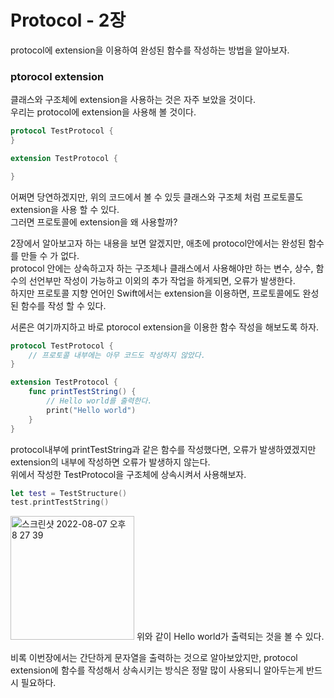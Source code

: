 # Protocol - 2장
protocol에 extension을 이용하여 완성된 함수를 작성하는 방법을 알아보자.

### ptorocol extension
클래스와 구조체에 extension을 사용하는 것은 자주 보았을 것이다.  
우리는 protocol에 extension을 사용해 볼 것이다.  

```Swift
protocol TestProtocol {
}

extension TestProtocol {

}
```
어쩌면 당연하겠지만, 위의 코드에서 볼 수 있듯 클래스와 구조체 처럼 프로토콜도 extension을 사용 할 수 있다.  
그러면 프로토콜에 extension을 왜 사용할까?  

2장에서 알아보고자 하는 내용을 보면 알겠지만, 애초에 protocol안에서는 완성된 함수를 만들 수 가 없다.  
protocol 안에는 상속하고자 하는 구조체나 클래스에서 사용해야만 하는 변수, 상수, 함수의 선언부만 작성이 가능하고 이외의 추가 작업을 하게되면, 오류가 발생한다.  
하지만 프로토콜 지향 언어인 Swift에서는 extension을 이용하면, 프로토콜에도 완성된 함수를 작성 할 수 있다.  

서론은 여기까지하고 바로 ptorocol extension을 이용한 함수 작성을 해보도록 하자.  
```Swift
protocol TestProtocol {
    // 프로토콜 내부에는 아무 코드도 작성하지 않았다. 
}

extension TestProtocol {
    func printTestString() {
        // Hello world를 출력한다.
        print("Hello world")
    }
}
```

protocol내부에 printTestString과 같은 함수를 작성했다면, 오류가 발생하였겠지만 extension의 내부에 작성하면 오류가 발생하지 않는다.  
위에서 작성한 TestProtocol을 구조체에 상속시켜서 사용해보자.  
```Swift
let test = TestStructure()
test.printTestString()
```

<img width="198" alt="스크린샷 2022-08-07 오후 8 27 39" src="https://user-images.githubusercontent.com/55477102/183288328-499bea89-4463-4977-8137-0cb7220b2e1d.png">
위와 같이 Hello world가 출력되는 것을 볼 수 있다.  

비록 이번장에서는 간단하게 문자열을 출력하는 것으로 알아보았지만, protocol extension에 함수를 작성해서 상속시키는 방식은 정말 많이 사용되니 알아두는게 반드시 필요하다.  
